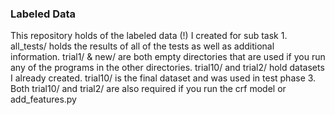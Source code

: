 ### Labeled Data
This repository holds of the labeled data (!) I created for sub task 1. all_tests/ holds the results of all of the tests as well as additional information. trial1/ & new/ are both empty directories that are used if you run any of the programs in the other directories. trial10/ and trial2/ hold datasets I already created. trial10/ is the final dataset and was used in test phase 3. Both trial10/ and trial2/ are also required if you run the crf model or add\_features.py
